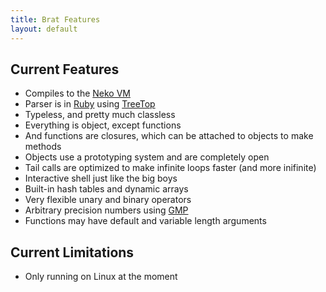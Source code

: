 ```yaml
---
title: Brat Features
layout: default
---
```

## Current Features

* Compiles to the [Neko VM](http://nekovm.org/)
* Parser is in [Ruby](http://ruby-lang.org) using [TreeTop](http://treetop.rubyforge.org/)
* Typeless, and pretty much classless
* Everything is object, except functions
* And functions are closures, which can be attached to objects to make methods
* Objects use a prototyping system and are completely open
* Tail calls are optimized to make infinite loops faster (and more inifinite)
* Interactive shell just like the big boys
* Built-in hash tables and dynamic arrays
* Very flexible unary and binary operators
* Arbitrary precision numbers using [GMP](http://gmplib.org/)
* Functions may have default and variable length arguments

## Current Limitations

* Only running on Linux at the moment
